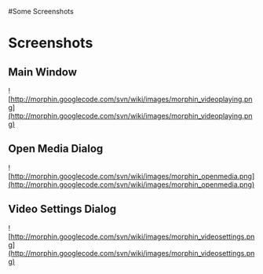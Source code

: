 #Some Screenshots

# Screenshots #

## Main Window ##
![http://morphin.googlecode.com/svn/wiki/images/morphin_videoplaying.png](http://morphin.googlecode.com/svn/wiki/images/morphin_videoplaying.png)

## Open Media Dialog ##
![http://morphin.googlecode.com/svn/wiki/images/morphin_openmedia.png](http://morphin.googlecode.com/svn/wiki/images/morphin_openmedia.png)

## Video Settings Dialog ##
![http://morphin.googlecode.com/svn/wiki/images/morphin_videosettings.png](http://morphin.googlecode.com/svn/wiki/images/morphin_videosettings.png)